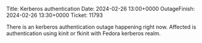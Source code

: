 Title: Kerberos authentication
Date: 2024-02-26 13:00+0000
OutageFinish: 2024-02-26 13:30+0000
Ticket: 11793

There is an kerberos authentication outage happening right now. Affected is authentication using kinit or fkinit with Fedora kerberos realm.
